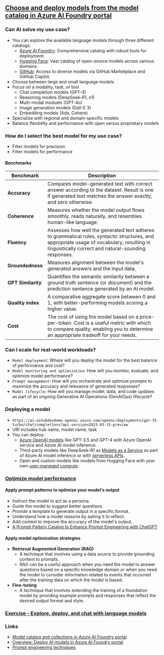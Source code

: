 ## [Choose and deploy models from the model catalog in Azure AI Foundry portal](https://learn.microsoft.com/en-us/training/modules/explore-models-azure-ai-studio/)

### Can AI solve my use case?
- You can explore the available language models through three different catalogs:
    - [Azure AI Foundry](https://ai.azure.com/explore/models): Comprehensive catalog with robust tools for deployment.
    - [Hugging Face](https://huggingface.co/models): Vast catalog of open-source models across various domains.
    - [GitHub](https://github.com/marketplace/models-github): Access to diverse models via GitHub Marketplace and GitHub Copilot.
- Choose between large and small language models
- Focus on a modality, task, or tool
    - Chat completion models (GPT-4)
    - Reasoning models (DeepSeek-R1, o1)
    - Multi-modal moduels (GPT-4o)
    - Image generation models (Dall-E 3)
    - Embedding models (Ada, Cohere)
- Specialize with regional and domain-specific models
- Balance flexibility and performance with open versus proprietary models

### How do I select the best model for my use case?
- Filter models for precision
- Filter models for performance

#### Benchmarks
Benchmark|Description
--|--
**Accuracy** | Compares model-generated text with correct answer according to the dataset. Result is one if generated text matches the answer exactly, and zero otherwise.
**Coherence** | Measures whether the model output flows smoothly, reads naturally, and resembles human-like language.
**Fluency** | Assesses how well the generated text adheres to grammatical rules, syntactic structures, and appropriate usage of vocabulary, resulting in linguistically correct and natural-sounding responses.
**Groundedness** | Measures alignment between the model's generated answers and the input data.
**GPT Similarity** | Quantifies the semantic similarity between a ground truth sentence (or document) and the prediction sentence generated by an AI model.
**Quality index** | A comparative aggregate score between 0 and 1, with better-performing models scoring a higher value.
**Cost** | The cost of using the model based on a price-per-token. Cost is a useful metric with which to compare quality, enabling you to determine an appropriate tradeoff for your needs.

### Can I scale for real-world workloads?
- `Model deployment`: Where will you deploy the model for the best balance of performance and cost?
- `Model monitoring and optimization`: How will you monitor, evaluate, and optimize model performance?
- `Prompt management`: How will you orchestrate and optimize prompts to maximize the accuracy and relevance of generated responses?
- `Model lifecycle`: How will you manage model, data, and code updates as part of an ongoing Generative AI Operations (GenAIOps) lifecycle?

### Deploying a model 
- `https://ai-aihubdevdemo.openai.azure.com/openai/deployments/gpt-35-turbo/chat/completions?api-version=2023-03-15-preview`
- URI includes hub name, model name, task
- You can deploy:
    - [Azure OpenAI models](https://learn.microsoft.com/en-us/azure/ai-services/openai/concepts/models?tabs=global-standard%2Cstandard-chat-completions) like GPT-3.5 and GPT-4 with Azure OpenAI service and Azure AI model inference.
    - Third-party models like DeepSeek-R1 as [Models as a Service](https://learn.microsoft.com/en-us/azure/ai-foundry/model-inference/concepts/models) as part of Azure AI model inference or with [serverless APIs](https://learn.microsoft.com/en-us/azure/ai-foundry/how-to/model-catalog-overview#model-deployment-managed-compute-and-serverless-apis).
    - Open and custom models like models from Hugging Face with your own [user-managed compute](https://learn.microsoft.com/en-us/azure/ai-foundry/how-to/model-catalog-overview#managed-compute).

### [Optimize model performance](https://learn.microsoft.com/en-us/training/modules/explore-models-azure-ai-studio/4-improve-model)

#### Apply prompt patterns to optimize your model's output
- Instruct the model to act as a persona.
- Guide the model to suggest better questions.
- Provide a template to generate output in a specific format.
- Understand how a model reasons by asking it to reflect.
- Add context to improve the accuracy of the model's output.
- [A Prompt Pattern Catalog to Enhance Prompt Engineering with ChatGPT](https://arxiv.org/abs/2302.11382)

#### Apply model optimization strategies
- **Retrieval Augmented Generation (RAG)**
    - A technique that involves using a data source to provide grounding context to prompts.
    - RAG can be a useful approach when you need the model to answer questions based on a specific knowledge domain or when you need the model to consider information related to events that occurred after the training data on which the model is based.
- **Fine-tuning**
    - A technique that involves extending the training of a foundation model by providing example prompts and responses that reflect the desired output format and style.

### [Exercise - Explore, deploy, and chat with language models](https://learn.microsoft.com/en-us/training/modules/explore-models-azure-ai-studio/5-exercise)

### Links
- [Model catalog and collections in Azure AI Foundry portal](https://learn.microsoft.com/en-us/azure/ai-foundry/how-to/model-catalog-overview)
- [Overview: Deploy AI models in Azure AI Foundry portal](https://learn.microsoft.com/en-us/azure/ai-foundry/concepts/deployments-overview)
- [Prompt engineering techniques](https://learn.microsoft.com/en-us/azure/ai-services/openai/concepts/prompt-engineering?tabs=chat)
